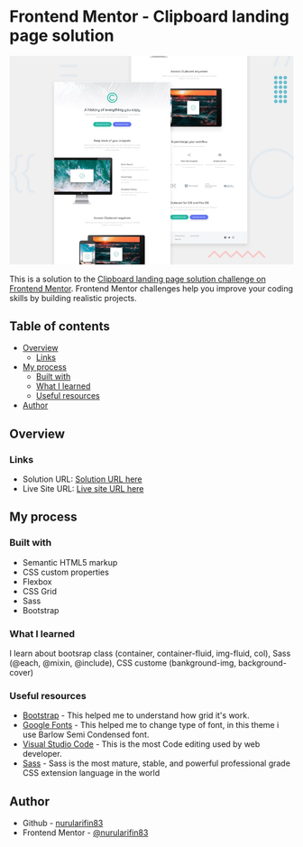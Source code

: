 # Frontend Mentor - Clipboard landing page solution

![Design preview for the Clipboard landing page with two column layout coding challenge](https://raw.githubusercontent.com/nurularifin83/clipboard-landing-page-master/main/design/desktop-preview.jpg)

This is a solution to the [Clipboard landing page solution challenge on Frontend Mentor](https://www.frontendmentor.io/solutions/responsive-clipboard-landing-page-VB6YZrfWZw). Frontend Mentor challenges help you improve your coding skills by building realistic projects.

## Table of contents

- [Overview](#overview)
    - [Links](#links)
- [My process](#my-process)
    - [Built with](#built-with)
    - [What I learned](#what-i-learned)
    - [Useful resources](#useful-resources)
- [Author](#author)

## Overview

### Links

- Solution URL: [Solution URL here](https://www.frontendmentor.io/solutions/responsive-clipboard-landing-page-VB6YZrfWZw)
- Live Site URL: [Live site URL here](https://nurularifin83.github.io/clipboard-landing-page-master/)

## My process

### Built with

- Semantic HTML5 markup
- CSS custom properties
- Flexbox
- CSS Grid
- Sass
- Bootstrap

### What I learned

I learn about bootsrap class (container, container-fluid, img-fluid, col), Sass (@each, @mixin, @include), CSS custome (bankground-img, background-cover)

### Useful resources

- [Bootstrap](https://getbootstrap.com/docs/4.0/layout/grid/) - This helped me to understand how grid it's work.
- [Google Fonts](https://fonts.google.com/) - This helped me to change type of font, in this theme i use Barlow Semi Condensed font.
- [Visual Studio Code](https://code.visualstudio.com/) - This is the most Code editing used by web developer.
- [Sass](https://sass-lang.com/) - Sass is the most mature, stable, and powerful professional grade CSS extension language in the world

## Author

- Github - [nurularifin83](https://github.com/nurularifin83)
- Frontend Mentor - [@nurularifin83](https://www.frontendmentor.io/profile/nurularifin83)
